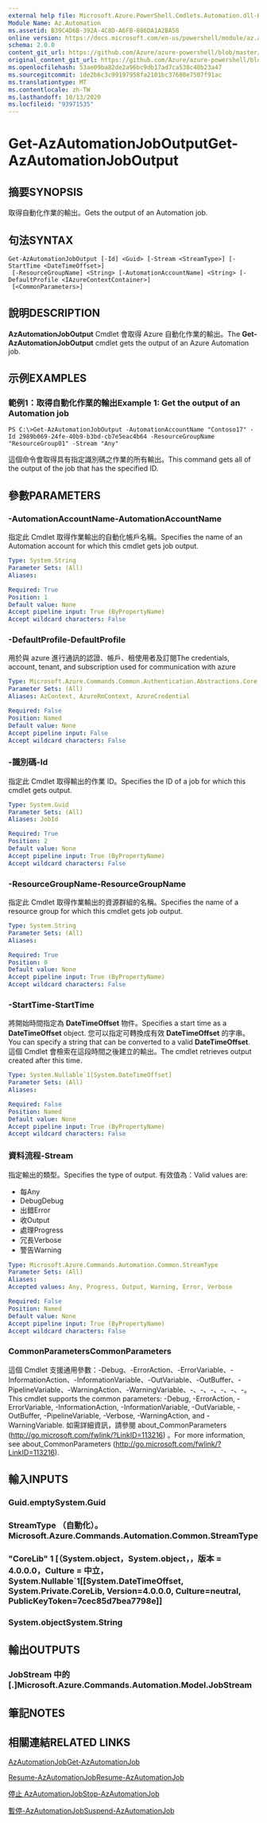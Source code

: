 ```yaml
---
external help file: Microsoft.Azure.PowerShell.Cmdlets.Automation.dll-Help.xml
Module Name: Az.Automation
ms.assetid: B39C4D6B-392A-4C8D-A6FB-886DA1A2BA58
online version: https://docs.microsoft.com/en-us/powershell/module/az.automation/get-azautomationjoboutput
schema: 2.0.0
content_git_url: https://github.com/Azure/azure-powershell/blob/master/src/Automation/Automation/help/Get-AzAutomationJobOutput.md
original_content_git_url: https://github.com/Azure/azure-powershell/blob/master/src/Automation/Automation/help/Get-AzAutomationJobOutput.md
ms.openlocfilehash: 53ae09ba82de2a96bc9db17ad7ca538c48b23a47
ms.sourcegitcommit: 1de2b6c3c99197958fa2101bc37680e7507f91ac
ms.translationtype: MT
ms.contentlocale: zh-TW
ms.lasthandoff: 10/13/2020
ms.locfileid: "93971535"
---
```

# <span data-ttu-id="1908a-101">Get-AzAutomationJobOutput</span><span class="sxs-lookup"><span data-stu-id="1908a-101">Get-AzAutomationJobOutput</span></span>

## <span data-ttu-id="1908a-102">摘要</span><span class="sxs-lookup"><span data-stu-id="1908a-102">SYNOPSIS</span></span>
<span data-ttu-id="1908a-103">取得自動化作業的輸出。</span><span class="sxs-lookup"><span data-stu-id="1908a-103">Gets the output of an Automation job.</span></span>

## <span data-ttu-id="1908a-104">句法</span><span class="sxs-lookup"><span data-stu-id="1908a-104">SYNTAX</span></span>

```
Get-AzAutomationJobOutput [-Id] <Guid> [-Stream <StreamType>] [-StartTime <DateTimeOffset>]
 [-ResourceGroupName] <String> [-AutomationAccountName] <String> [-DefaultProfile <IAzureContextContainer>]
 [<CommonParameters>]
```

## <span data-ttu-id="1908a-105">說明</span><span class="sxs-lookup"><span data-stu-id="1908a-105">DESCRIPTION</span></span>
<span data-ttu-id="1908a-106">**AzAutomationJobOutput** Cmdlet 會取得 Azure 自動化作業的輸出。</span><span class="sxs-lookup"><span data-stu-id="1908a-106">The **Get-AzAutomationJobOutput** cmdlet gets the output of an Azure Automation job.</span></span>

## <span data-ttu-id="1908a-107">示例</span><span class="sxs-lookup"><span data-stu-id="1908a-107">EXAMPLES</span></span>

### <span data-ttu-id="1908a-108">範例1：取得自動化作業的輸出</span><span class="sxs-lookup"><span data-stu-id="1908a-108">Example 1: Get the output of an Automation job</span></span>
```
PS C:\>Get-AzAutomationJobOutput -AutomationAccountName "Contoso17" -Id 2989b069-24fe-40b9-b3bd-cb7e5eac4b64 -ResourceGroupName "ResourceGroup01" -Stream "Any"
```

<span data-ttu-id="1908a-109">這個命令會取得具有指定識別碼之作業的所有輸出。</span><span class="sxs-lookup"><span data-stu-id="1908a-109">This command gets all of the output of the job that has the specified ID.</span></span>

## <span data-ttu-id="1908a-110">參數</span><span class="sxs-lookup"><span data-stu-id="1908a-110">PARAMETERS</span></span>

### <span data-ttu-id="1908a-111">-AutomationAccountName</span><span class="sxs-lookup"><span data-stu-id="1908a-111">-AutomationAccountName</span></span>
<span data-ttu-id="1908a-112">指定此 Cmdlet 取得作業輸出的自動化帳戶名稱。</span><span class="sxs-lookup"><span data-stu-id="1908a-112">Specifies the name of an Automation account for which this cmdlet gets job output.</span></span>

```yaml
Type: System.String
Parameter Sets: (All)
Aliases:

Required: True
Position: 1
Default value: None
Accept pipeline input: True (ByPropertyName)
Accept wildcard characters: False
```

### <span data-ttu-id="1908a-113">-DefaultProfile</span><span class="sxs-lookup"><span data-stu-id="1908a-113">-DefaultProfile</span></span>
<span data-ttu-id="1908a-114">用於與 azure 進行通訊的認證、帳戶、租使用者及訂閱</span><span class="sxs-lookup"><span data-stu-id="1908a-114">The credentials, account, tenant, and subscription used for communication with azure</span></span>

```yaml
Type: Microsoft.Azure.Commands.Common.Authentication.Abstractions.Core.IAzureContextContainer
Parameter Sets: (All)
Aliases: AzContext, AzureRmContext, AzureCredential

Required: False
Position: Named
Default value: None
Accept pipeline input: False
Accept wildcard characters: False
```

### <span data-ttu-id="1908a-115">-識別碼</span><span class="sxs-lookup"><span data-stu-id="1908a-115">-Id</span></span>
<span data-ttu-id="1908a-116">指定此 Cmdlet 取得輸出的作業 ID。</span><span class="sxs-lookup"><span data-stu-id="1908a-116">Specifies the ID of a job for which this cmdlet gets output.</span></span>

```yaml
Type: System.Guid
Parameter Sets: (All)
Aliases: JobId

Required: True
Position: 2
Default value: None
Accept pipeline input: True (ByPropertyName)
Accept wildcard characters: False
```

### <span data-ttu-id="1908a-117">-ResourceGroupName</span><span class="sxs-lookup"><span data-stu-id="1908a-117">-ResourceGroupName</span></span>
<span data-ttu-id="1908a-118">指定此 Cmdlet 取得作業輸出的資源群組的名稱。</span><span class="sxs-lookup"><span data-stu-id="1908a-118">Specifies the name of a resource group for which this cmdlet gets job output.</span></span>

```yaml
Type: System.String
Parameter Sets: (All)
Aliases:

Required: True
Position: 0
Default value: None
Accept pipeline input: True (ByPropertyName)
Accept wildcard characters: False
```

### <span data-ttu-id="1908a-119">-StartTime</span><span class="sxs-lookup"><span data-stu-id="1908a-119">-StartTime</span></span>
<span data-ttu-id="1908a-120">將開始時間指定為 **DateTimeOffset** 物件。</span><span class="sxs-lookup"><span data-stu-id="1908a-120">Specifies a start time as a **DateTimeOffset** object.</span></span>
<span data-ttu-id="1908a-121">您可以指定可轉換成有效 **DateTimeOffset** 的字串。</span><span class="sxs-lookup"><span data-stu-id="1908a-121">You can specify a string that can be converted to a valid **DateTimeOffset**.</span></span>
<span data-ttu-id="1908a-122">這個 Cmdlet 會檢索在這段時間之後建立的輸出。</span><span class="sxs-lookup"><span data-stu-id="1908a-122">The cmdlet retrieves output created after this time.</span></span>

```yaml
Type: System.Nullable`1[System.DateTimeOffset]
Parameter Sets: (All)
Aliases:

Required: False
Position: Named
Default value: None
Accept pipeline input: True (ByPropertyName)
Accept wildcard characters: False
```

### <span data-ttu-id="1908a-123">資料流程</span><span class="sxs-lookup"><span data-stu-id="1908a-123">-Stream</span></span>
<span data-ttu-id="1908a-124">指定輸出的類型。</span><span class="sxs-lookup"><span data-stu-id="1908a-124">Specifies the type of output.</span></span>
<span data-ttu-id="1908a-125">有效值為：</span><span class="sxs-lookup"><span data-stu-id="1908a-125">Valid values are:</span></span> 
- <span data-ttu-id="1908a-126">每</span><span class="sxs-lookup"><span data-stu-id="1908a-126">Any</span></span>
- <span data-ttu-id="1908a-127">Debug</span><span class="sxs-lookup"><span data-stu-id="1908a-127">Debug</span></span>
- <span data-ttu-id="1908a-128">出錯</span><span class="sxs-lookup"><span data-stu-id="1908a-128">Error</span></span>
- <span data-ttu-id="1908a-129">收</span><span class="sxs-lookup"><span data-stu-id="1908a-129">Output</span></span>
- <span data-ttu-id="1908a-130">處理</span><span class="sxs-lookup"><span data-stu-id="1908a-130">Progress</span></span>
- <span data-ttu-id="1908a-131">冗長</span><span class="sxs-lookup"><span data-stu-id="1908a-131">Verbose</span></span>
- <span data-ttu-id="1908a-132">警告</span><span class="sxs-lookup"><span data-stu-id="1908a-132">Warning</span></span>

```yaml
Type: Microsoft.Azure.Commands.Automation.Common.StreamType
Parameter Sets: (All)
Aliases:
Accepted values: Any, Progress, Output, Warning, Error, Verbose

Required: False
Position: Named
Default value: None
Accept pipeline input: True (ByPropertyName)
Accept wildcard characters: False
```

### <span data-ttu-id="1908a-133">CommonParameters</span><span class="sxs-lookup"><span data-stu-id="1908a-133">CommonParameters</span></span>
<span data-ttu-id="1908a-134">這個 Cmdlet 支援通用參數：-Debug、-ErrorAction、-ErrorVariable、-InformationAction、-InformationVariable、-OutVariable、-OutBuffer、-PipelineVariable、-WarningAction、-WarningVariable、-、-、-、-、-、-。</span><span class="sxs-lookup"><span data-stu-id="1908a-134">This cmdlet supports the common parameters: -Debug, -ErrorAction, -ErrorVariable, -InformationAction, -InformationVariable, -OutVariable, -OutBuffer, -PipelineVariable, -Verbose, -WarningAction, and -WarningVariable.</span></span> <span data-ttu-id="1908a-135">如需詳細資訊，請參閱 about_CommonParameters (http://go.microsoft.com/fwlink/?LinkID=113216) 。</span><span class="sxs-lookup"><span data-stu-id="1908a-135">For more information, see about_CommonParameters (http://go.microsoft.com/fwlink/?LinkID=113216).</span></span>

## <span data-ttu-id="1908a-136">輸入</span><span class="sxs-lookup"><span data-stu-id="1908a-136">INPUTS</span></span>

### <span data-ttu-id="1908a-137">Guid.empty</span><span class="sxs-lookup"><span data-stu-id="1908a-137">System.Guid</span></span>

### <span data-ttu-id="1908a-138">StreamType （自動化）。</span><span class="sxs-lookup"><span data-stu-id="1908a-138">Microsoft.Azure.Commands.Automation.Common.StreamType</span></span>

### <span data-ttu-id="1908a-139">"CoreLib" 1 [（System.object，System.object，，版本 = 4.0.0.0，Culture = 中立，</span><span class="sxs-lookup"><span data-stu-id="1908a-139">System.Nullable\`1[[System.DateTimeOffset, System.Private.CoreLib, Version=4.0.0.0, Culture=neutral, PublicKeyToken=7cec85d7bea7798e]]</span></span>

### <span data-ttu-id="1908a-140">System.object</span><span class="sxs-lookup"><span data-stu-id="1908a-140">System.String</span></span>

## <span data-ttu-id="1908a-141">輸出</span><span class="sxs-lookup"><span data-stu-id="1908a-141">OUTPUTS</span></span>

### <span data-ttu-id="1908a-142">JobStream 中的 [.]</span><span class="sxs-lookup"><span data-stu-id="1908a-142">Microsoft.Azure.Commands.Automation.Model.JobStream</span></span>

## <span data-ttu-id="1908a-143">筆記</span><span class="sxs-lookup"><span data-stu-id="1908a-143">NOTES</span></span>

## <span data-ttu-id="1908a-144">相關連結</span><span class="sxs-lookup"><span data-stu-id="1908a-144">RELATED LINKS</span></span>

[<span data-ttu-id="1908a-145">AzAutomationJob</span><span class="sxs-lookup"><span data-stu-id="1908a-145">Get-AzAutomationJob</span></span>](./Get-AzAutomationJob.md)

[<span data-ttu-id="1908a-146">Resume-AzAutomationJob</span><span class="sxs-lookup"><span data-stu-id="1908a-146">Resume-AzAutomationJob</span></span>](./Resume-AzAutomationJob.md)

[<span data-ttu-id="1908a-147">停止 AzAutomationJob</span><span class="sxs-lookup"><span data-stu-id="1908a-147">Stop-AzAutomationJob</span></span>](./Stop-AzAutomationJob.md)

[<span data-ttu-id="1908a-148">暫停-AzAutomationJob</span><span class="sxs-lookup"><span data-stu-id="1908a-148">Suspend-AzAutomationJob</span></span>](./Suspend-AzAutomationJob.md)


